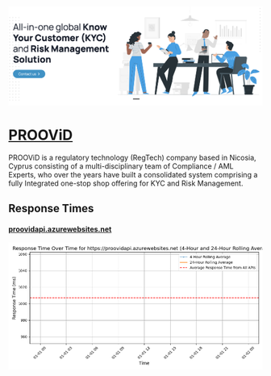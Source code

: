 [![Visit PROOViD](imagePreview.png)](https://www.proovid.com)

# [PROOViD](https://www.proovid.com)

PROOViD is a regulatory technology (RegTech) company based in Nicosia, Cyprus consisting of a multi-disciplinary team of Compliance / AML Experts, who over the years have built a consolidated system comprising a fully Integrated one-stop shop offering for KYC and Risk Management.

## Response Times

#### [proovidapi.azurewebsites.net](https://proovidapi.azurewebsites.net)

![proovidapi.azurewebsites.net](response-time-charts/70726f6f7669646170692e617a75726577656273697465732e6e6574.png)
